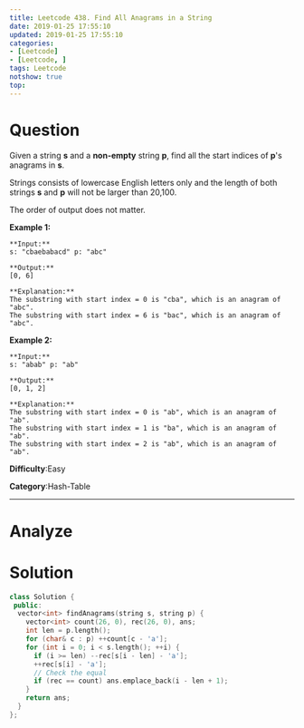 ```yaml
---
title: Leetcode 438. Find All Anagrams in a String
date: 2019-01-25 17:55:10
updated: 2019-01-25 17:55:10
categories: 
- [Leetcode]
- [Leetcode, ]
tags: Leetcode
notshow: true
top:
---
```


# Question

Given a string  **s**  and a  **non-empty**  string  **p**, find all the start indices of  **p**'s anagrams in  **s**.

Strings consists of lowercase English letters only and the length of both strings  **s**  and  **p**  will not be larger than 20,100.

The order of output does not matter.

**Example 1:**

```
**Input:**
s: "cbaebabacd" p: "abc"

**Output:**
[0, 6]

**Explanation:**
The substring with start index = 0 is "cba", which is an anagram of "abc".
The substring with start index = 6 is "bac", which is an anagram of "abc".
```

**Example 2:**

```
**Input:**
s: "abab" p: "ab"

**Output:**
[0, 1, 2]

**Explanation:**
The substring with start index = 0 is "ab", which is an anagram of "ab".
The substring with start index = 1 is "ba", which is an anagram of "ab".
The substring with start index = 2 is "ab", which is an anagram of "ab".
```

**Difficulty**:Easy

**Category**:Hash-Table

<!-- more -->

------------

# Analyze

# Solution

```cpp
class Solution {
 public:
  vector<int> findAnagrams(string s, string p) {
    vector<int> count(26, 0), rec(26, 0), ans;
    int len = p.length();
    for (char& c : p) ++count[c - 'a'];
    for (int i = 0; i < s.length(); ++i) {
      if (i >= len) --rec[s[i - len] - 'a'];
      ++rec[s[i] - 'a'];
      // Check the equal
      if (rec == count) ans.emplace_back(i - len + 1);
    }
    return ans;
  }
};
```


